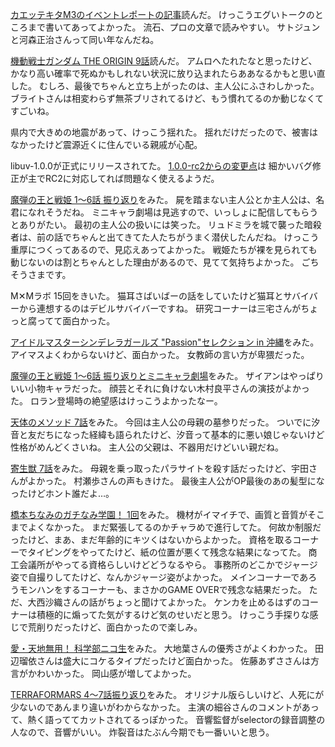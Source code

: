 [カエッテキタM3のイベントレポートの記事](http://www.excite.co.jp/News/reviewmov/20141115/E1415983956743.html)読んだ。
けっこうエグいトークのところまで書いてあってよかった。
流石、プロの文章で読みやすい。
サトジュンと河森正治さんって同い年なんだね。

[機動戦士ガンダム THE ORIGIN 9話](http://comic-walker.com/viewer/?tw=1&dlcl=ja&cid=KDCW_CW01000002010009_68)読んだ。
アムロへたれたなと思ったけど、かなり高い確率で死ぬかもしれない状況に放り込まれたらああなるかもと思い直した。
むしろ、最後でちゃんと立ち上がったのは、主人公にふさわしかった。
ブライトさんは相変わらず無茶ブリされてるけど、もう慣れてるのか動じなくてすごいね。

県内で大きめの地震があって、けっこう揺れた。
揺れだけだったので、被害はなかったけど震源近くに住んでいる親戚が心配。

libuv-1.0.0が正式にリリースされてた。
[1.0.0-rc2からの変更点](https://github.com/joyent/libuv/commit/feb2a9e6947d892f449b2770c4090f7d8c88381b)は
細かいバグ修正が主でRC2に対応してれば問題なく使えるようだ。

[魔弾の王と戦姫 1〜6話 振り返り](http://live.nicovideo.jp/watch/lv199166220)をみた。
屍を踏まない主人公とか主人公は、名君になれそうだね。
ミニキャラ劇場は見逃すので、いっしょに配信してもらうとありがたい。
最初の主人公の扱いには笑った。
リュドミラを城で襲った暗殺者は、前の話でちゃんと出てきてた人たちがうまく潜伏したんだね。
けっこう重厚につくってあるので、見応えあってよかった。
戦姫たちが裸を見られても動じないのは割とちゃんとした理由があるので、見てて気持ちよかった。
ごちそうさまです。

M✕Mラボ 15回をきいた。
猫耳さばいばーの話をしていたけど猫耳とサバイバーから連想するのはデビルサバイバーですね。
研究コーナーは三宅さんがちょっと腐ってて面白かった。

[アイドルマスターシンデレラガールズ "Passion"セレクション in 沖縄](http://live.nicovideo.jp/watch/lv199651275)をみた。
アイマスよくわからないけど、面白かった。
女教師の言い方が卑猥だった。

[魔弾の王と戦姫 1〜6話 振り返りとミニキャラ劇場](http://live.nicovideo.jp/watch/lv199166220)をみた。
ザイアンはやっぱりいい小物キャラだった。
顔芸とそれに負けない木村良平さんの演技がよかった。
ロラン登場時の絶望感はけっこうよかったなー。

[天体のメソッド 7話](http://live.nicovideo.jp/watch/lv195880646)をみた。
今回は主人公の母親の墓参りだった。
ついでに汐音と友だちになった経緯も語られたけど、汐音って基本的に悪い娘じゃないけど性格がめんどくさいね。
主人公の父親は、不器用だけどいい親だね。

[寄生獣 7話](http://live.nicovideo.jp/watch/lv196022783)をみた。
母親を乗っ取ったパラサイトを殺す話だったけど、宇田さんがよかった。
村瀬歩さんの声もきけた。
最後主人公がOP最後のあの髪型になったけどホント誰だよ…。

[橋本ちなみのガチなみ学園！ 1回](http://live.nicovideo.jp/watch/lv200071330)をみた。
機材がイマイチで、画質と音質がそこまでよくなかった。
まだ緊張してるのかチャラめで進行してた。
何故か制服だったけど、まあ、まだ年齢的にキツくはないからよかった。
資格を取るコーナーでタイピングをやってたけど、紙の位置が悪くて残念な結果になってた。
商工会議所がやってる資格らしいけどどうなるやら。
事務所のどこかでジャージ姿で自撮りしてたけど、なんかジャージ姿がよかった。
メインコーナーであろうモンハンをするコーナーも、まさかのGAME OVERで残念な結果だった。
ただ、大西沙織さんの話がちょっと聞けてよかった。
ケンカを止めるはずのコーナーは積極的に煽ってた気がするけど気のせいだと思う。
けっこう手探りな感じで荒削りだったけど、面白かったので楽しみ。

[愛・天地無用！ 科学部ニコ生](http://live.nicovideo.jp/watch/lv199001485)をみた。
大地葉さんの優秀さがよくわかった。
田辺瑠依さんは盛大にコケるタイプだったけど面白かった。
佐藤あずささんは方言がかわいかった。
岡山感が増してよかった。

[TERRAFORMARS 4〜7話振り返り](http://live.nicovideo.jp/watch/lv199218327)をみた。
オリジナル版らしいけど、人死にが少ないのであんまり違いがわからなかった。
主演の細谷さんのコメントがあって、熱く語っててカットされてるっぽかった。
音響監督がselectorの録音調整の人なので、音響がいい。
炸裂音はたぶん今期でも一番いいと思う。
